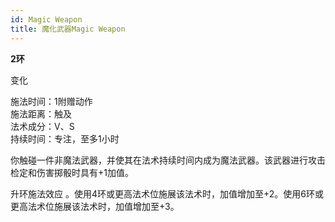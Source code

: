 ```yaml
---
id: Magic Weapon
title: 魔化武器Magic Weapon
---
```


**2环**

变化

施法时间：1附赠动作  
施法距离：触及  
法术成分：V、S  
持续时间：专注，至多1小时  


你触碰一件非魔法武器，并使其在法术持续时间内成为魔法武器。该武器进行攻击检定和伤害掷骰时具有+1加值。

升环施法效应
。使用4环或更高法术位施展该法术时，加值增加至+2。使用6环或更高法术位施展该法术时，加值增加至+3。
